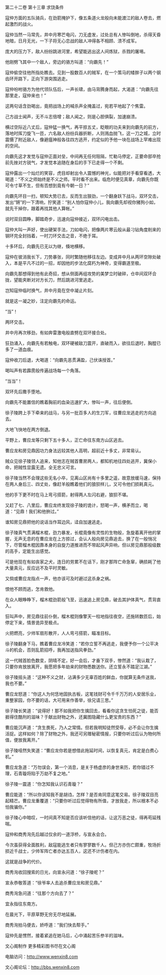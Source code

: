 第二十二卷 第十三章 求饶条件

寇仲方面的五队骑兵，在劲箭掩护下，像五条道火龙般向未能渡江的敌人卷去，燃起激烈的战火。

寇仲当然一马常先，井中月寒芒电闪，刀无虚发，过处总有人惨叫倒地，杀得天昏地暗，日月无光，一下子将无心恋战的敌人冲得各不相顾、溃不成军。

庞大的压力下，敌人纷纷跳进河里，希望能逃出这人间炼狱，杀戮的屠埸。

他刚劈飞其中一个敌人，旁边的骆方叫道：“向霸先！”

寇仲偷空往他所指处瞧去。见到一股数百人的贼军，在一个策马的矮胖子以两个钢齿环开路下，正向下游突围逃走。

寇仲吩咐骆方为他代领队伍后，一声长啸，由马背腾身而起，大渴道：“向霸先往那里走，寇仲来也！”

这两句话含劲喝出，竟把战场上的喊杀声全掩盖过，宛若平地起了个焦雷。

己方战士闻声，无不斗志倍增；敌人闻之，则是心胆俱裂，加速崩溃。

横过空际近八丈后，寇仲猛一换气，再平掠五丈，眨眼的功夫来到向霸先的前方，落地时挥刀旋飞一匝，六名敌人纷纷兵器折断，人则溅血抛飞，这一刀之城，立时震慑了附近敌人，像避瘟神般各往四方逃开，约定似的予他一块在战场上罕难出现的空间。

向霸先这才发觉与寇仲正面对垒，中间再无任何阻隔，忙勒马停定，正要命部卒抢前先挫对方锐气，才发觉本追随在身后的手下已走得一个不剩。

寇仲露出一个灿烂的笑容，虎目却射出令人震憾的神光，似能把对手看穿看透，大喝道：“不义之师始终是不义之师。平时看不出来。临危时便见真章，向霸先你既可令寸草不生，但有否想到竟有今朝一日？”

向霸先环目一扫，顿知大势已去，反而生出狠劲，一个翻身跃下战马，双环交击，发出“锵”的一下清响，狞笑道：“别人怕你寇仲小儿，我向霸先却视你猪狗小如，就先干掉你，跟着再找其他人算帐。”

说时双目圆睁，脚踏奇步，迅速向寇仲接近，双环闪电出击。

寇仲大叫一声好，使出硬架手法，刀如电闪，把像两片寒云般从最刁钻角度削来的钢环完全封挡着，一时刀环交击之音，不绝于耳。

十多环后，向霸先已无以为继，倏地横移。

寇仲在彼消我长下，刀势暴张，同时繁随他移往左边。变成井中月从两环空隙处破入，本是平凡不过的一招，却因他的步法化腐朽为神奇，变得霸道至极。

向霸先那想得到他有此奇招，想从侧面再组攻势的美梦立时破碎，仓卒间双环合拢，望能夹断对对方长刀，然后跳进河里逃走。

岂知寇仲临时换气，井中月竟在空中凝止片刻。

就是这一凝之妙，注定向霸先的命运。

“当”！

两环交击。

井中月再次移劲，有如奔雷激电般直劈在双环接合处。

狂劲涌入，向霸先有若触电，双环硬被敌刀震开，直破而入，欲往后退时，胸膛已多了一道血痕。

寇仲收刀后退，大喝道：“向霸先恶贯满盈，己伏诛授首。”

喝叫声有若霹雳般传遍战场每一个角落。

“当当”！

双环先后撒手堕地。

向霸先不能置信的瞧着胸前的血染迅速扩大，惨叫一声，往后便倒。

徐子陵跨上手下牵来的战马，与另一批百多人的生刀军，往曹应龙逃走的方向追去。

大地飞快地在两方倒退。

平野上，曹应龙等只剩下五十多人，正亡命往东南方山区逃去。

曹应龙和房见鼎因功力身法远较其他人高明，超前近十多丈，非常易认。

贼众见徐子陵领人追来，知他志在贼首曹房两人，都知机地往四处逃开，冀保小命，把贼性显露无遗。全无忠义可言。

徐子陵当然不会理这些无名小卒，见离山区尚有十多里之遥，故意放缓马速，保持在两人身后三、四丈处，像赶羊般瞧着他们的狼狈样儿，又可令他们损耗真元。

他的手下更不时在马上弯弓搭箭，射得两人左闪右避，狼狈不堪。

又赶了七、八里后，曹应龙终发现徐子陵的诡计，怒喝一声，横矛而立，喝道：“见鼎！我们和他拚过。”

谁知房见鼎把他的说话当作耳边风，迳自加速逃走。

徐子陵真气贯满榴木棍，劲力暴发，长棍竟像有灵性的生物般，急旋着离开他的掌握，无声无息的在曹应龙在上方掠过，会认人般向房见鼎追去，换了在一般悄况下，尽管榴木棍因靠本身的自旋力道推进而不带起风声异响，但以房见鼎那般级数的高手，定能生出感觉。

可是他现在有如丧家之犬，连日的劳累不在话下，刚才那阵亡命急窜，确损耗了他大量真元，反应远不及平时灵敏。

又倘或曹应龙指点一声，他亦该可及时避过这杀身之祸。

恨他不顾而逃，怎肯救他。

在众人眼睁睁下，榴木棍劲箭般飞至，迅速追上房见鼎，破去其护体真气，贯背直入。

狂叫声中，房见鼎往前仆倒，榴木棍则像擎天一柱地指往夜空，还施转数匝后，始停定下来，情景诡异至极点。

火把燃亮，少帅军扇形散开，人人弯弓搭箭，瞄准目标。

徐子陵翻身下马，瞧着曹应龙冷笑道：“若你立誓不再逃走，我便予你一个公平决斗的机会，否则乱箭招呼，我再加送指风拳劲。”

这一代贼首脸色数变，阴晴不定，好一会后，才垂下双手，惨然道：“我认栽了，只要你肯放放离开，我愿把多年劫来的财物悉数送你。还立誓永不踏足江湖。”

徐子陵摇头道：“这种不义之财，沾满多少无辜百姓的鲜血，你就算无条件送我，我也不要。”

曹应龙怒道：“你这人为何恁地固执古板，这笔钱财可令千千万万的人安居乐业，重整家园，你不要的话，大可用来作善举，徐兄请三思。”

徐子陵长笑道：“说得好！那不如我把你生擒回去，看看你这贪生怕死之徒，能否捱得住酷刑的滋味？于献出财物之外，还冀图隐藏什么更宝贵的东西？”

曹应能沉声道：“贪生畏死，乃人之常情。但若我明知徒然受辱，必不会让你生擒活捉。这样如何？除了财物之外，我还可另赠秘密情报，只要你听过后认为物何所值，便放我离开。”

徐子陵哑然失笑道：“曹应龙你若是想借此拖延时间，以恢复真元，肯定是白费心机。”

曹应龙急道：“万勿误会，第一个消息，是关于杨虚彦的身世来历，若你错过不理，石青璇将陷于万劫不复之地。”

徐子陵一震道：“你怎知我认识石青璇？”

曹应能道：“所以你该知我不是胡诌，怎样？是否肯同意这笔交易。徐子陵双目亮起精芒。曹应龙重覆道：“只要你听过后觉得物有所值，才放我走，所以根本不必怕我骗你。”

徐子陵心中暗叹，一时间真不知是否应该听信他的话，让这万恶之徒，得再苟延残喘。

寇仲和商秀洵先后越过仅余的一道浮桥，与宣永会合。

今次虽获得全面胜利，敌寇能逃生者只有寥寥数千人。但己方亦伤亡颇重，牧场折损近千战士，少帅军阵亡者亦达五百人，这还不计伤者在内。

这就是战争的代价。

商秀洵收回搜索的日光，向宣永问道：“徐子陵呢？”

宣永恭敬答道：“徐爷率人去追杀曹应龙和房见鼎。”

商秀洵急问道：“往那个方向去了？”

宜永指往东南方。

在晨光下，平原草野无穷无尽地延展。

商秀洵拍马便去，娇呼道：“我们快去帮手。”

寇仲先是愣然，接着紧追在她马后，心中涌起苦乐参半的滋味。

文心阁制作 更多精彩图书尽在文心阁

电脑访问：http://www.wenxin8.com

文心阁论坛：http://bbs.wenxin8.com